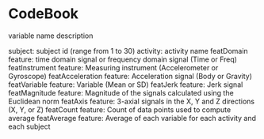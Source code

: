 # CodeBook

variable name 		description

subject:          subject id (range from 1 to 30)
activity:					activity name
featDomain        feature: time domain signal or frequency domain signal (Time or Freq)
featInstrument 	  feature: Measuring instrument (Accelerometer or Gyroscope)
featAcceleration 	feature: Acceleration signal (Body or Gravity)
featVariable 	    feature: Variable (Mean or SD)
featJerk 	        feature: Jerk signal
featMagnitude 	  feature: Magnitude of the signals calculated using the Euclidean norm
featAxis 	        feature: 3-axial signals in the X, Y and Z directions (X, Y, or Z)
featCount 	      feature: Count of data points used to compute average
featAverage       feature: Average of each variable for each activity and each subject

